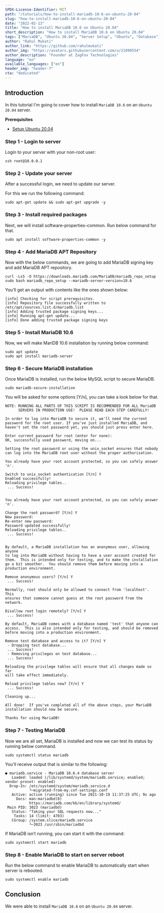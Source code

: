 ```yaml
---
SPDX-License-Identifier: MIT
path: "/tutorials/how-to-install-mariadb-10-6-on-ubuntu-20-04"
slug: "how-to-install-mariadb-10-6-on-ubuntu-20-04"
date: "2022-02-13"
title: "How to install MariaDB 10.6 on Ubuntu 20.04"
short_description: "How to install MariaDB 10.6 on Ubuntu 20.04"
tags: ["MariaDB", "Ubuntu 20.04", "Server Setup", "Ubuntu", "Database"]
author: "Rahul Mukati"
author_link: "https://github.com/rahulmukati"
author_img: "https://avatars.githubusercontent.com/u/21099554"
author_description: "Founder at ZagFox Technologies"
language: "en"
available_languages: ["en"]
header_img: "header-7"
cta: "dedicated"
---
```


## Introduction

In this tutorial I'm going to cover how to install `MariaDB 10.6` on an `Ubuntu 20.04` server.

**Prerequisites**
* [Setup Ubuntu 20.04](https://community.hetzner.com/tutorials/setup-ubuntu-20-04/)

### Step 1 - Login to server
Login to your server with your non-root user:

```shell
ssh root@10.0.0.1
```

### Step 2 - Update your server

After a successful login, we need to update our server.

For this we run the following command:

```shell
sudo apt-get update && sudo apt-get upgrade -y
```

### Step 3 - Install required packages

Next, we will install software-properties-common. Run below command for that.

```shell
sudo apt install software-properties-common -y
```

### Step 4 - Add MariaDB APT Repository

Now with the below commands, we are going to add MariaDB signing key and add MariaDB APT repository.

```shell
curl -LsS -O https://downloads.mariadb.com/MariaDB/mariadb_repo_setup
sudo bash mariadb_repo_setup --mariadb-server-version=10.6
```

You’ll get an output with contents like the ones shown below:

```shell
[info] Checking for script prerequisites.
[info] Repository file successfully written to /etc/apt/sources.list.d/mariadb.list
[info] Adding trusted package signing keys...
[info] Running apt-get update...
[info] Done adding trusted package signing keys
```

### Step 5 - Install MariaDB 10.6

Now, we will make MariDB 10.6 installation by running below command:

```shell
sudo apt update
sudo apt install mariadb-server
```

### Step 6 - Secure MariaDB installation

Once MariaDB is installed, run the below MySQL script to secure MariaDB.

```shell
sudo mariadb-secure-installation
```

You will be asked for some options [Y/n], you can take a look below for that.

```shell
NOTE: RUNNING ALL PARTS OF THIS SCRIPT IS RECOMMENDED FOR ALL MariaDB
      SERVERS IN PRODUCTION USE!  PLEASE READ EACH STEP CAREFULLY!

In order to log into MariaDB to secure it, we'll need the current
password for the root user. If you've just installed MariaDB, and
haven't set the root password yet, you should just press enter here.

Enter current password for root (enter for none): 
OK, successfully used password, moving on...

Setting the root password or using the unix_socket ensures that nobody
can log into the MariaDB root user without the proper authorisation.

You already have your root account protected, so you can safely answer 'n'.

Switch to unix_socket authentication [Y/n] Y
Enabled successfully!
Reloading privilege tables..
 ... Success!


You already have your root account protected, so you can safely answer 'n'.

Change the root password? [Y/n] Y
New password: 
Re-enter new password: 
Password updated successfully!
Reloading privilege tables..
 ... Success!


By default, a MariaDB installation has an anonymous user, allowing anyone
to log into MariaDB without having to have a user account created for
them.  This is intended only for testing, and to make the installation
go a bit smoother.  You should remove them before moving into a
production environment.

Remove anonymous users? [Y/n] Y
 ... Success!

Normally, root should only be allowed to connect from 'localhost'.  This
ensures that someone cannot guess at the root password from the network.

Disallow root login remotely? [Y/n] Y
 ... Success!

By default, MariaDB comes with a database named 'test' that anyone can
access.  This is also intended only for testing, and should be removed
before moving into a production environment.

Remove test database and access to it? [Y/n] Y
 - Dropping test database...
 ... Success!
 - Removing privileges on test database...
 ... Success!

Reloading the privilege tables will ensure that all changes made so far
will take effect immediately.

Reload privilege tables now? [Y/n] Y
 ... Success!

Cleaning up...

All done!  If you've completed all of the above steps, your MariaDB
installation should now be secure.

Thanks for using MariaDB!
```

### Step 7 - Testing MariaDB

Now we are all set, MariaDB is installed and now we can test its status by running below command.

```shell
sudo systemctl status mariadb
```

You'll receive output that is similar to the following:

```shell
● mariadb.service - MariaDB 10.6.4 database server
   Loaded: loaded (/lib/systemd/system/mariadb.service; enabled; vendor preset: enabled)
  Drop-In: /etc/systemd/system/mariadb.service.d
           └─migrated-from-my.cnf-settings.conf
   Active: active (running) since Tue 2021-10-19 11:37:25 UTC; 9s ago
     Docs: man:mariadbd(8)
           https://mariadb.com/kb/en/library/systemd/
 Main PID: 3023 (mariadbd)
   Status: "Taking your SQL requests now..."
    Tasks: 14 (limit: 4703)
   CGroup: /system.slice/mariadb.service
           └─3023 /usr/sbin/mariadbd
```

If MariaDB isn’t running, you can start it with the command:

```shell
sudo systemctl start mariadb
```

### Step 8 - Enable MariaDB to start on server reboot

Run the below command to enable MariaDB to automatically start when server is rebooted.

```shell
sudo systemctl enable mariadb
```

## Conclusion

We were able to install `MariaDB 10.6` on an `Ubuntu 20.04` server.
